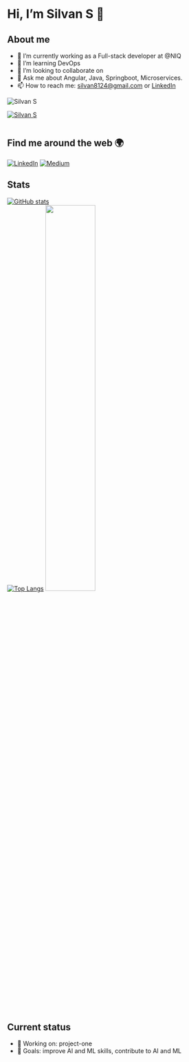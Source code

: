 # Hi, I’m Silvan S 👋

## About me
- 🔭 I’m currently working as a Full-stack developer at @NIQ
- 🌱 I’m learning DevOps
- 👯 I’m looking to collaborate on 
- 💬 Ask me about Angular, Java, Springboot, Microservices.
- 📫 How to reach me: silvan8124@gmail.com or [LinkedIn](https://www.linkedin.com/in/silvan2298/)

<p align="left"> <img src="https://komarev.com/ghpvc/?username=Silvan-S&label=Profile%20views&color=0e75b6&style=flat" alt="Silvan S" /> </p>
<p align="left"> <a href="https://github.com/ryo-ma/github-profile-trophy"><img src="https://github-profile-trophy.vercel.app/?username=Silvan-S" alt="Silvan S" /></a> </p>
<p align="left"> <a href="https://twitter.com/" target="blank"><img src="https://img.shields.io/twitter/follow/?logo=twitter&style=for-the-badge" alt="" /></a> </p>

## Find me around the web 🌍
<div align="left">
  <a href="https://www.linkedin.com/in/silvan2298/"><img alt="LinkedIn" src="https://img.shields.io/badge/linkedin-%230077B5.svg?style=for-the-badge&logo=linkedin&logoColor=white"/></a>
  <a href="https://s-silvan.github.io/"> <img alt="Medium" src="https://img.shields.io/badge/Portfolio-0077B5?style=for-the-badge&logo=dev.to&logoColor=white"/></a>
</div>

## Stats
[![GitHub stats](https://github-readme-stats.vercel.app/api?username=S-Silvan&show_icons=true&theme=dark)](https://github.com/S-Silvan)
<br>
[![Top Langs](https://github-readme-stats.vercel.app/api/top-langs/?username=S-Silvan&layout=compact&theme=dark)](https://github.com/S-Silvan)
<img width="48%" src="https://github-readme-streak-stats.herokuapp.com/?user=Silvan-S&theme=tokyonight" />

## Current status
- 🔧 Working on: project-one
- 🎯 Goals: improve AI and ML skills, contribute to AI and ML
